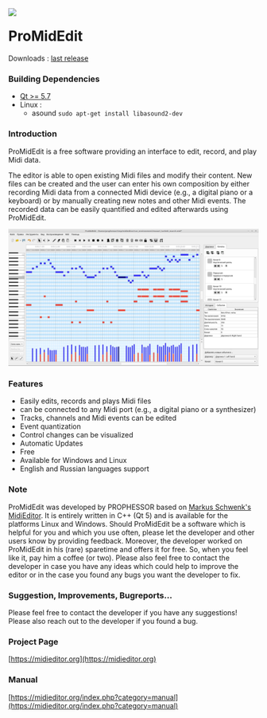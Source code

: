 <img align="left" width="70px" src="run_environment/midieditor.ico">

ProMidEdit
===========

Downloads : [last release](https://github.com/PROPHESSOR/ProMidEdit/releases/)

### Building Dependencies
* [Qt >= 5.7](https://www.qt.io/download-open-source/)
* Linux :
     * asound `sudo apt-get install libasound2-dev`

### Introduction

ProMidEdit is a free software providing an interface to edit, record, and play Midi data.

The editor is able to open existing Midi files and modify their content. New files can be created and the user can enter his own composition by either recording Midi data from a connected Midi device (e.g., a digital piano or a keyboard) or by manually creating new notes and other Midi events. The recorded data can be easily quantified and edited afterwards using ProMidEdit.

![image](midieditor-manual/screenshots/midieditor-full.png)

### Features

* Easily edits, records and plays Midi files
* can be connected to any Midi port (e.g., a digital piano or a synthesizer)
* Tracks, channels and Midi events can be edited
* Event quantization
* Control changes can be visualized
* Automatic Updates
* Free
* Available for Windows and Linux
* English and Russian languages support

### Note

ProMidEdit was developed by PROPHESSOR based on [Markus Schwenk's MidiEditor](https://github.com/markusschwenk/midieditor).
It is entirely written in C++ (Qt 5) and is available for the platforms Linux and Windows.
Should ProMidEdit be a software which is helpful for you and which you use often, please let the developer and other users know by providing feedback.
Moreover, the developer worked on ProMidEdit in his (rare) sparetime and offers it for free.
So, when you feel like it, pay him a coffee (or two).
Please also feel free to contact the developer in case you have any ideas which could help to improve the editor or in the case you found any bugs you want the developer to fix.

### Suggestion, Improvements, Bugreports...

Please feel free to contact the developer if you have any suggestions! Please also reach out to the developer if you found a bug.

### Project Page

[https://midieditor.org](https://midieditor.org)


### Manual

[https://midieditor.org/index.php?category=manual](https://midieditor.org/index.php?category=manual)

